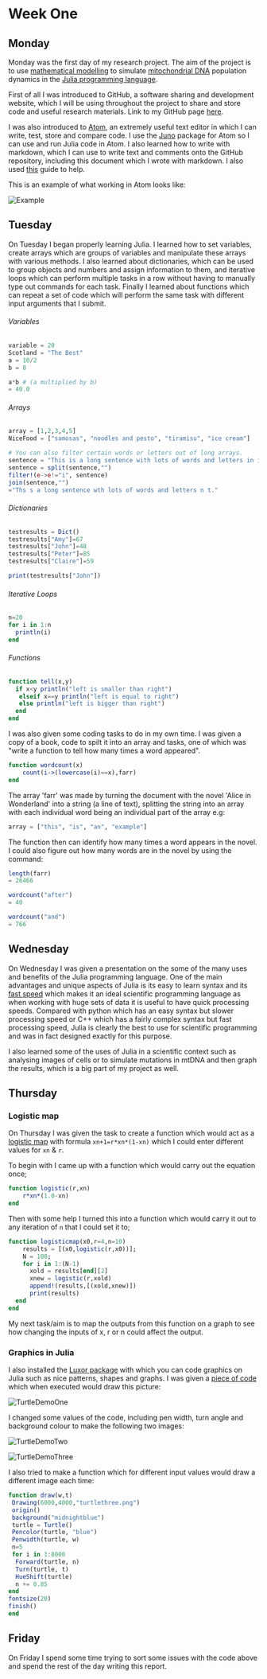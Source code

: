# Week One
## Monday
Monday was the first day of my research project. The aim of the project is to use [mathematical modelling](https://people.maths.bris.ac.uk/~madjl/course_text.pdf) to simulate [mitochondrial DNA](https://ghr.nlm.nih.gov/mitochondrial-dna) population dynamics in the [Julia programming language](https://julialang.org/).

First of all I was introduced to GitHub, a software sharing and development website, which I will be using throughout the project to share and store code and useful research materials. Link to my GitHub page [here](https://github.com/lwlss/MacPherson_2020).


I was also introduced to [Atom](https://atom.io/), an extremely useful text editor in which I can write, test, store and compare code. I use the [Juno](http://docs.junolab.org/stable/) package for Atom so I can use and run Julia code in Atom. I also learned how to write with markdown, which I can use to write text and comments onto the GitHub repository, including this document which I wrote with markdown. I also used [this](https://guides.github.com/features/mastering-markdown/) guide to help.

This is an example of what working in Atom looks like:

![Example](atom.png)

## Tuesday
On Tuesday I began properly learning Julia. I learned how to set variables, create arrays which are groups of variables and manipulate these arrays with various methods. I also learned about dictionaries, which can be used to group objects and numbers and assign information to them, and iterative loops which can perform multiple tasks in a row without having to manually type out commands for each task. Finally I learned about functions which can repeat a set of code which will perform the same task with different input arguments that I submit.

###### Variables

```julia
variable = 20
Scotland = "The Best"
a = 10/2
b = 8

a*b # (a multiplied by b)
= 40.0
```

###### Arrays

```julia
array = [1,2,3,4,5]
NiceFood = ["samosas", "noodles and pesto", "tiramisu", "ice cream"]

# You can also filter certain words or letters out of long arrays.
sentence = "This is a long sentence with lots of words and letters in it."
sentence = split(sentence,"")
filter!(e->e!="i", sentence)
join(sentence,"")
="Ths s a long sentence wth lots of words and letters n t."
```

###### Dictionaries

```julia
testresults = Dict()
testresults["Amy"]=67
testresults["John"]=48
testresults["Peter"]=85
testresults["Claire"]=59

print(testresults["John"])
```
###### Iterative Loops

```julia
n=20
for i in 1:n
  println(i)
end
```
###### Functions
```julia
function tell(x,y)
  if x<y println("left is smaller than right")
   elseif x==y println("left is equal to right")
   else println("left is bigger than right")
  end
end
```

I was also given some coding tasks to do in my own time. I was given a copy of a book, code to spilt it into an array and tasks, one of which was "write a function to tell how many times a word appeared".

```julia
function wordcount(x)
    count(i->(lowercase(i)==x),farr)
end
```
The array 'farr' was made by turning the document with the novel 'Alice in Wonderland' into a string (a line of text), splitting the string into an array with each individual word being an individual part of the array e.g:

```julia
array = ["this", "is", "an", "example"]
```
The function then can identify how many times a word appears in the novel. I could also figure out how many words are in the novel by using the command:

```julia
length(farr)
= 26466

wordcount("after")
= 40

wordcount("and")
= 766
```



## Wednesday

On Wednesday I was given a presentation on the some of the many uses and benefits of the Julia programming language. One of the main advantages and unique aspects of Julia is its easy to learn syntax and its [fast speed](http://mito.ncl.ac.uk/clonexp/speed_comparison/) which makes it an ideal scientific programming language as when working with huge sets of data it is useful to have quick processing speeds. Compared with python which has an easy syntax but slower processing speed or C++ which has a fairly complex syntax but fast processing speed, Julia is clearly the best to use for scientific programming and was in fact designed exactly for this purpose.

I also learned some of the uses of Julia in a scientific context such as analysing images of cells or to simulate mutations in mtDNA and then graph the results, which is a big part of my project as well.

## Thursday

### Logistic map

On Thursday I was given the task to create a function which would act as a [logistic map](https://en.wikipedia.org/wiki/Logistic_map) with formula `xn+1=r*xn*(1-xn)` which I could enter different values for `xn` & `r`.


To begin with I came up with a function which would carry out the equation once;
```julia
function logistic(r,xn)
    r*xn*(1.0-xn)
end
```
Then with some help I turned this into a function which would carry it out to any iteration of `n` that I could set it to;
```julia
function logisticmap(x0,r=4,n=10)
    results = [(x0,logistic(r,x0))];
    N = 100;
    for i in 1:(N-1)
      xold = results[end][2]
      xnew = logistic(r,xold)
      append!(results,[(xold,xnew)])
      print(results)
  end
end
```

My next task/aim is to map the outputs from this function on a graph to see how changing the inputs of x, r or n could affect the output.  


### Graphics in Julia
I also installed the [Luxor package](http://juliagraphics.github.io/Luxor.jl/v0.8.3/index.html) with which you can code graphics on Julia such as nice patterns, shapes and graphs. I was given a [piece of code](https://github.com/lwlss/MacPherson_2020/blob/master/code/turtleDemo.jl) which when executed would draw this picture:


![TurtleDemoOne](../code/turtle.png)


I changed some values of the code, including pen width, turn angle and background colour to make the following two images:

![TurtleDemoTwo](../code/turtletwo.png)

![TurtleDemoThree](../code/turtlethree.png)

I also tried to make a function which for different input values would draw a different image each time:
```julia
function draw(w,t)
 Drawing(6000,4000,"turtlethree.png")
 origin()
 background("midnightblue")
 turtle = Turtle()
 Pencolor(turtle, "blue")
 Penwidth(turtle, w)
 n=5
 for i in 1:8000
  Forward(turtle, n)
  Turn(turtle, t)
  HueShift(turtle)
  n += 0.85
end
fontsize(20)
finish()
end
```

## Friday

On Friday I spend some time trying to sort some issues with the code above and spend the rest of the day writing this report.
